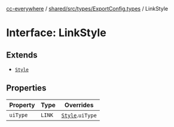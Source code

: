 [cc-everywhere](../../../../../index.md) / [shared/src/types/ExportConfig.types](../index.md) / LinkStyle

# Interface: LinkStyle

## Extends

- [`Style`](Style.md)

## Properties

| Property | Type | Overrides |
| ------ | ------ | ------ |
| `uiType` | `LINK` | [`Style`](Style.md).`uiType` |
